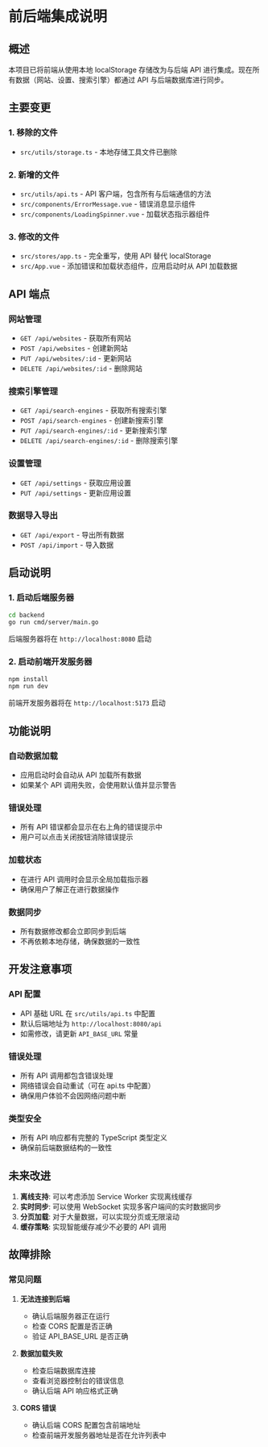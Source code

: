 # 前后端集成说明

## 概述

本项目已将前端从使用本地 localStorage 存储改为与后端 API 进行集成。现在所有数据（网站、设置、搜索引擎）都通过 API 与后端数据库进行同步。

## 主要变更

### 1. 移除的文件

- `src/utils/storage.ts` - 本地存储工具文件已删除

### 2. 新增的文件

- `src/utils/api.ts` - API 客户端，包含所有与后端通信的方法
- `src/components/ErrorMessage.vue` - 错误消息显示组件
- `src/components/LoadingSpinner.vue` - 加载状态指示器组件

### 3. 修改的文件

- `src/stores/app.ts` - 完全重写，使用 API 替代 localStorage
- `src/App.vue` - 添加错误和加载状态组件，应用启动时从 API 加载数据

## API 端点

### 网站管理

- `GET /api/websites` - 获取所有网站
- `POST /api/websites` - 创建新网站
- `PUT /api/websites/:id` - 更新网站
- `DELETE /api/websites/:id` - 删除网站

### 搜索引擎管理

- `GET /api/search-engines` - 获取所有搜索引擎
- `POST /api/search-engines` - 创建新搜索引擎
- `PUT /api/search-engines/:id` - 更新搜索引擎
- `DELETE /api/search-engines/:id` - 删除搜索引擎

### 设置管理

- `GET /api/settings` - 获取应用设置
- `PUT /api/settings` - 更新应用设置

### 数据导入导出

- `GET /api/export` - 导出所有数据
- `POST /api/import` - 导入数据

## 启动说明

### 1. 启动后端服务器

```bash
cd backend
go run cmd/server/main.go
```

后端服务器将在 `http://localhost:8080` 启动

### 2. 启动前端开发服务器

```bash
npm install
npm run dev
```

前端开发服务器将在 `http://localhost:5173` 启动

## 功能说明

### 自动数据加载

- 应用启动时会自动从 API 加载所有数据
- 如果某个 API 调用失败，会使用默认值并显示警告

### 错误处理

- 所有 API 错误都会显示在右上角的错误提示中
- 用户可以点击关闭按钮消除错误提示

### 加载状态

- 在进行 API 调用时会显示全局加载指示器
- 确保用户了解正在进行数据操作

### 数据同步

- 所有数据修改都会立即同步到后端
- 不再依赖本地存储，确保数据的一致性

## 开发注意事项

### API 配置

- API 基础 URL 在 `src/utils/api.ts` 中配置
- 默认后端地址为 `http://localhost:8080/api`
- 如需修改，请更新 `API_BASE_URL` 常量

### 错误处理

- 所有 API 调用都包含错误处理
- 网络错误会自动重试（可在 api.ts 中配置）
- 确保用户体验不会因网络问题中断

### 类型安全

- 所有 API 响应都有完整的 TypeScript 类型定义
- 确保前后端数据结构的一致性

## 未来改进

1. **离线支持**: 可以考虑添加 Service Worker 实现离线缓存
2. **实时同步**: 可以使用 WebSocket 实现多客户端间的实时数据同步
3. **分页加载**: 对于大量数据，可以实现分页或无限滚动
4. **缓存策略**: 实现智能缓存减少不必要的 API 调用

## 故障排除

### 常见问题

1. **无法连接到后端**

   - 确认后端服务器正在运行
   - 检查 CORS 配置是否正确
   - 验证 API_BASE_URL 是否正确

2. **数据加载失败**

   - 检查后端数据库连接
   - 查看浏览器控制台的错误信息
   - 确认后端 API 响应格式正确

3. **CORS 错误**
   - 确认后端 CORS 配置包含前端地址
   - 检查前端开发服务器地址是否在允许列表中
